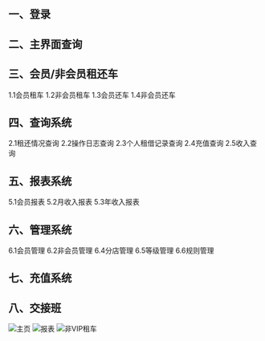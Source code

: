 ## 一、登录
## 二、主界面查询
## 三、会员/非会员租还车
 1.1会员租车
 1.2非会员租车
 1.3会员还车
 1.4非会员还车
## 四、查询系统
 2.1租还情况查询
 2.2操作日志查询
 2.3个人租借记录查询
 2.4充值查询
 2.5收入查询
## 五、报表系统
 5.1会员报表
 5.2月收入报表
 5.3年收入报表
## 六、管理系统
 6.1会员管理
 6.2非会员管理
 6.4分店管理
 6.5等级管理
 6.6规则管理
## 七、充值系统
## 八、交接班
<img src="https://github.com/zhengchuanzhe/BMSYSTEMNEW/blob/master/Image/Home.jpg"  alt="主页"/>
<img src="https://github.com/zhengchuanzhe/BMSYSTEMNEW/blob/master/Image/ReportForm.jpg"  alt="报表"/>
<img src="https://github.com/zhengchuanzhe/BMSYSTEMNEW/blob/master/Image/VipNoBorrow.jpg"  alt="非VIP租车"/>
